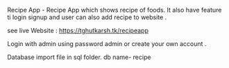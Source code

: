 Recipe App -
Recipe App which shows recipe of foods. It also have feature ti login signup and user can also add recipe to website .

see live Website :
<a href="https://tghutkarsh.tk/recipeapp/">https://tghutkarsh.tk/recipeapp</a>



Login with admin using password admin 
or create your own account .

Database import file in sql folder.
db name-  recipe